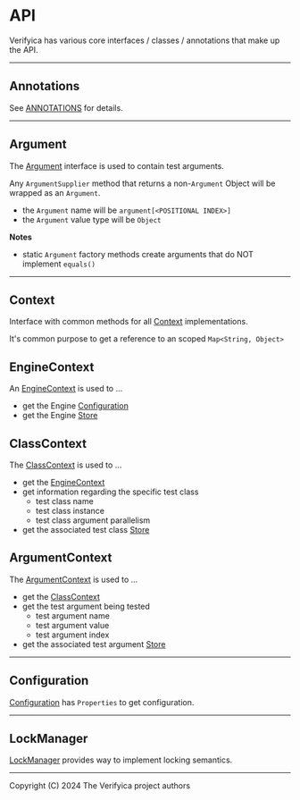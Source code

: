 # API

Verifyica has various core interfaces / classes / annotations that make up the API.

---

## Annotations

See [ANNOTATIONS](ANNOTATIONS.md) for details.

---

## Argument

The [Argument](api/src/main/java/org/verifyica/api/Argument.java) interface is used to contain test arguments.

Any `ArgumentSupplier` method that returns a non-`Argument` Object will be wrapped as an `Argument`.

- the `Argument` name will be `argument[<POSITIONAL INDEX>]`
- the `Argument` value type will be `Object`

**Notes**

- static `Argument` factory methods create arguments that do NOT implement `equals()`

---

## Context

Interface with common methods for all [Context](api/src/main/java/org/verifyica/api/Context.java) implementations.

It's common purpose to get a reference to an scoped `Map<String, Object>`

## EngineContext

An [EngineContext](api/src/main/java/org/verifyica/api/EngineContext.java) is used to ...

- get the Engine [Configuration](api/src/main/java/org/verifyica/api/Configuration.java)
- get the Engine [Store](src/main/java/org/verifyica/api/Store.java)

## ClassContext

The [ClassContext](api/src/main/java/org/verifyica/api/ClassContext.java) is used to ...

- get the [EngineContext](api/src/main/java/org/verifyica/api/EngineContext.java)
- get information regarding the specific test class
  - test class name
  - test class instance
  - test class argument parallelism
- get the associated test class [Store](src/main/java/org/verifyica/api/Store.java)

## ArgumentContext

The [ArgumentContext](api/src/main/java/org/verifyica/api/ArgumentContext.java) is used to ...

- get the [ClassContext](api/src/main/java/org/verifyica/api/ClassContext.java)
- get the test argument being tested
  - test argument name
  - test argument value
  - test argument index
- get the associated test argument [Store](src/main/java/org/verifyica/api/Store.java)

---

## Configuration

[Configuration](api/src/main/java/org/verifyica/api/Configuration.java) has `Properties` to get configuration.

---

## LockManager

[LockManager](api/src/main/java/org/verifyica/api/LockManager.java) provides way to implement locking semantics.

---

Copyright (C) 2024 The Verifyica project authors